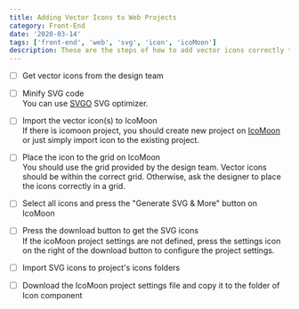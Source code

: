 ```yaml
---
title: Adding Vector Icons to Web Projects
category: Front-End
date: '2020-03-14'
tags: ['front-end', 'web', 'svg', 'icon', 'icoMoon']
description: These are the steps of how to add vector icons correctly to a web project assumed that the project is utilizing SVG sprite.
---
```


- [ ] Get vector icons from the design team

- [ ] Minify SVG code  
You can use [SVGO](https://jakearchibald.github.io/svgomg/) SVG optimizer.

- [ ] Import the vector icon(s) to IcoMoon  
If there is icomoon project, you should create new project on [IcoMoon](https://icomoon.io/app/#/projects) or just simply import icon to the existing project.

- [ ] Place the icon to the grid on IcoMoon  
You should use the grid provided by the design team. 
Vector icons should be within the correct grid. Otherwise, ask the designer to place the icons correctly in a grid.

- [ ] Select all icons and press the "Generate SVG & More" button on IcoMoon

- [ ] Press the download button to get the SVG icons  
If the icoMoon project settings are not defined, press the settings icon on the right of the download button to configure the project settings.

- [ ] Import SVG icons to project's icons folders

- [ ] Download the IcoMoon project settings file and copy it to the folder of Icon component

